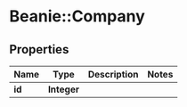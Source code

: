 # Beanie::Company

## Properties
Name | Type | Description | Notes
------------ | ------------- | ------------- | -------------
**id** | **Integer** |  | 


